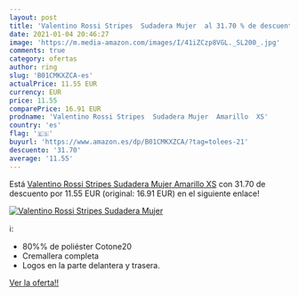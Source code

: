 ```yaml
---
layout: post
title: 'Valentino Rossi Stripes  Sudadera Mujer  al 31.70 % de descuento'
date: 2021-01-04 20:46:27
image: 'https://m.media-amazon.com/images/I/41iZCzp8VGL._SL200_.jpg'
comments: true
category: ofertas
author: ring
slug: 'B01CMKXZCA-es'
actualPrice: 11.55 EUR
currency: EUR
price: 11.55
comparePrice: 16.91 EUR
prodname: 'Valentino Rossi Stripes  Sudadera Mujer  Amarillo  XS'
country: 'es'
flag: '🇪🇸'
buyurl: 'https://www.amazon.es/dp/B01CMKXZCA/?tag=tolees-21'
descuento: '31.70'
average: '11.55'
---
```


Está [Valentino Rossi Stripes  Sudadera Mujer  Amarillo  XS](https://www.amazon.es/dp/B01CMKXZCA/?tag=tolees-21) con 31.70 de descuento por 11.55 EUR (original: 16.91 EUR) en el siguiente enlace!

[![Valentino Rossi Stripes  Sudadera Mujer ](https://m.media-amazon.com/images/I/41iZCzp8VGL._SL200_.jpg)](https://www.amazon.es/dp/B01CMKXZCA/?tag=tolees-21)

ℹ️:

- 80%% de poliéster Cotone20
- Cremallera completa
- Logos en la parte delantera y trasera.

[Ver la oferta!!](https://www.amazon.es/dp/B01CMKXZCA/?tag=tolees-21)
